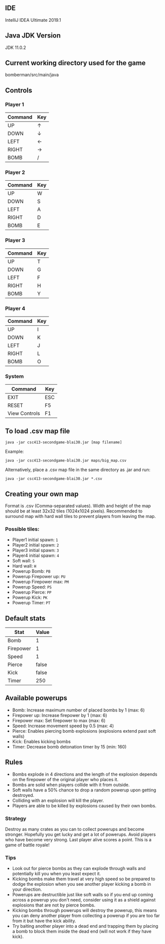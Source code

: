## IDE
IntelliJ IDEA Ultimate 2019.1

## Java JDK Version
JDK 11.0.2

## Current working directory used for the game
bomberman/src/main/java

## Controls
### Player 1
| Command | Key |
|---------|-----|
| UP      | ↑   |
| DOWN    | ↓   |
| LEFT    | ←   |
| RIGHT   | →   |
| BOMB    | /   |

### Player 2
| Command | Key |
|---------|-----|
| UP      | W   |
| DOWN    | S   |
| LEFT    | A   |
| RIGHT   | D   |
| BOMB    | E   |

### Player 3
| Command | Key |
|---------|-----|
| UP      | T   |
| DOWN    | G   |
| LEFT    | F   |
| RIGHT   | H   |
| BOMB    | Y   |

### Player 4
| Command | Key |
|---------|-----|
| UP      | I   |
| DOWN    | K   |
| LEFT    | J   |
| RIGHT   | L   |
| BOMB    | O   |

### System
| Command       | Key |
|---------------|-----|
| EXIT          | ESC |
| RESET         | F5  |
| View Controls | F1  |

## To load .csv map file
```
java -jar csc413-secondgame-blai30.jar [map filename]
```

Example:
```
java -jar csc413-secondgame-blai30.jar maps/big_map.csv
```

Alternatively, place a .csv map file in the same directory as .jar and run:
```
java -jar csc413-secondgame-blai30.jar *.csv
```

## Creating your own map
Format is .csv (Comma-separated values). Width and height of the map should be at least 32x32 tiles (1024x1024 pixels). Recommended to surround map with hard wall tiles to prevent players from leaving the map.

### Possible tiles:
* Player1 initial spawn: `1`
* Player2 initial spawn: `2`
* Player3 initial spawn: `3`
* Player4 initial spawn: `4`
* Soft wall: `S`
* Hard wall: `H`
* Powerup Bomb: `PB`
* Powerup Firepower up: `PU`
* Powerup Firepower max: `PM`
* Powerup Speed: `PS`
* Powerup Pierce: `PP`
* Powerup Kick: `PK`
* Powerup Timer: `PT`

## Default stats
| Stat      | Value |
|-----------|-------|
| Bomb      | 1     |
| Firepower | 1     |
| Speed     | 1     |
| Pierce    | false |
| Kick      | false |
| Timer     | 250   |

## Available powerups
* Bomb: Increase maximum number of placed bombs by 1 (max: 6)
* Firepower up: Increase firepower by 1 (max: 6)
* Firepower max: Set firepower to max (max: 6)
* Speed: Increase movement speed by 0.5 (max: 4)
* Pierce: Enables piercing bomb explosions (explosions extend past soft walls)
* Kick: Enables kicking bombs
* Timer: Decrease bomb detonation timer by 15 (min: 160)

## Rules
* Bombs explode in 4 directions and the length of the explosion depends on the firepower of the original player who places it.
* Bombs are solid when players collide with it from outside.
* Soft walls have a 50% chance to drop a random powerup upon getting destroyed.
* Colliding with an explosion will kill the player.
* Players are able to be killed by explosions caused by their own bombs.

### Strategy
Destroy as many crates as you can to collect powerups and become stronger. Hopefully you get lucky and get a lot of powerups. Avoid players who have become very strong. Last player alive scores a point. This is a game of battle royale!

### Tips
* Look out for pierce bombs as they can explode through walls and potentially kill you when you least expect it.
* Kicking bombs make them travel at very high speed so be prepared to dodge the explosion when you see another player kicking a bomb in your direction.
* Powerups are destructible just like soft walls so if you end up coming across a powerup you don't need, consider using it as a shield against explosions that are not by pierce bombs.
* Kicking bombs through powerups will destroy the powerup, this means you can deny another player from collecting a powerup if you are too far from it but have the kick ability.
* Try baiting another player into a dead end and trapping them by placing a bomb to block them inside the dead end (will not work if they have kick).
